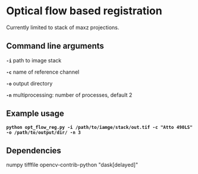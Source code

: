 # Optical flow based registration

Currently limited to stack of maxz projections.

## Command line arguments

**`-i`**  path to image stack

**`-c`**  name of reference channel

**`-o`**  output directory

**`-n`**  multiprocessing: number of processes, default 2

## Example usage

**`python opt_flow_reg.py -i /path/to/iamge/stack/out.tif -c "Atto 490LS" -o /path/to/output/dir/ -n 3`**


## Dependencies
numpy tifffile opencv-contrib-python "dask[delayed]"